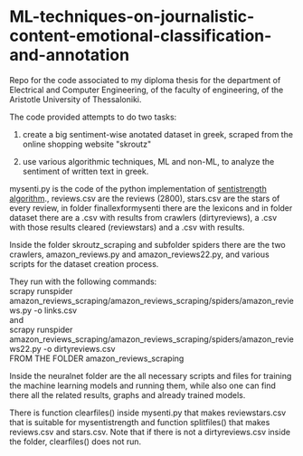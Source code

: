 # ML-techniques-on-journalistic-content-emotional-classification-and-annotation

Repo for the code associated to my diploma thesis for the department of Electrical and Computer Engineering, of the faculty of engineering, of the Aristotle University of Thessaloniki.

The code provided attempts to do two tasks:

1. create a big sentiment-wise anotated dataset in greek, scraped from the online shopping website "skroutz"

2. use various algorithmic techniques, ML and non-ML, to analyze the sentiment of written text in greek.

mysenti.py is the code of the python implementation of <a href="http://sentistrength.wlv.ac.uk/" target="_blank">sentistrength algorithm</a>., reviews.csv are the reviews (2800), stars.csv are the stars of every review, in folder finallexformysenti there are the lexicons and in folder dataset there are a .csv with results from crawlers (dirtyreviews), a .csv with those results cleared (reviewstars) and a .csv with results.

Inside the folder skroutz_scraping and subfolder spiders there are the two crawlers, amazon_reviews.py and amazon_reviews22.py, and various scripts for the dataset creation process.

They run with the following commands:
</br>
scrapy runspider amazon_reviews_scraping/amazon_reviews_scraping/spiders/amazon_reviews.py -o links.csv</br>
and</br>
scrapy runspider amazon_reviews_scraping/amazon_reviews_scraping/spiders/amazon_reviews22.py -o dirtyreviews.csv</br>
FROM THE FOLDER amazon_reviews_scraping

Inside the neuralnet folder are the all necessary scripts and files for training the machine learning models and running them, while also one can find there all the related results, graphs and already trained models.

There is function clearfiles() inside mysenti.py that makes reviewstars.csv that is suitable for mysentistrength and function splitfiles() that makes reviews.csv and stars.csv. Note that if there is not a dirtyreviews.csv inside the folder, clearfiles() does not run.
